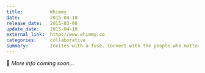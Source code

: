 ```yaml
---
title:          Whimmy
date:           2015-04-18
release_date:   2015-03-06
update_date:    2015-04-18
external_link:  http://www.whimmy.co
categories:     collaborative
summary:        Invites with a fuse. Connect with the people who matter most.
---
```


🚧 _More info coming soon…_
